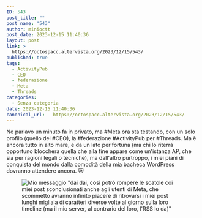 ```yaml
---
ID: 543
post_title: ""
post_name: "543"
author: minioctt
post_date: 2023-12-15 11:40:36
layout: post
link: >
  https://octospacc.altervista.org/2023/12/15/543/
published: true
tags:
  - ActivityPub
  - CEO
  - federazione
  - Meta
  - Threads
categories:
  - Senza categoria
date: 2023-12-15 11:40:36
canonical_url:   https://octospacc.altervista.org/2023/12/15/543/
---
```

<!-- wp:paragraph -->
<p>Ne parlavo un minuto fa in privato, ma #Meta ora sta testando, con un solo profilo (quello del #CEO), la #federazione #ActivityPub per #Threads. Ma è ancora tutto in alto mare, e da un lato per fortuna (ma chi lo riterrà opportuno bloccherà quella che alla fine appare come un'istanza AP, che sia per ragioni legali o tecniche), ma dall'altro purtroppo, i miei piani di conquista del mondo dalla comodità della mia bacheca WordPress dovranno attendere ancora. 😿️</p>
<!-- /wp:paragraph -->

<!-- wp:paragraph -->
<p></p>
<!-- /wp:paragraph -->

<!-- wp:image {"id":544,"sizeSlug":"full","linkDestination":"none"} -->
<figure class="wp-block-image size-full"><img src="{{site.cdnurl}}/assets/uploads/2023/12/image-11.png" alt="Mio messaggio &quot;dai dai, così potrò rompere le scatole coi miei post sconclusionati anche agli utenti di Meta, che scommetto avranno infinito piacere di ritrovarsi i miei post lunghi migliaia di caratteri diverse volte al giorno sulla loro timeline
(ma il mio server, al contrario del loro, l'RSS lo da)&quot;" class="wp-image-544"/></figure>
<!-- /wp:image -->